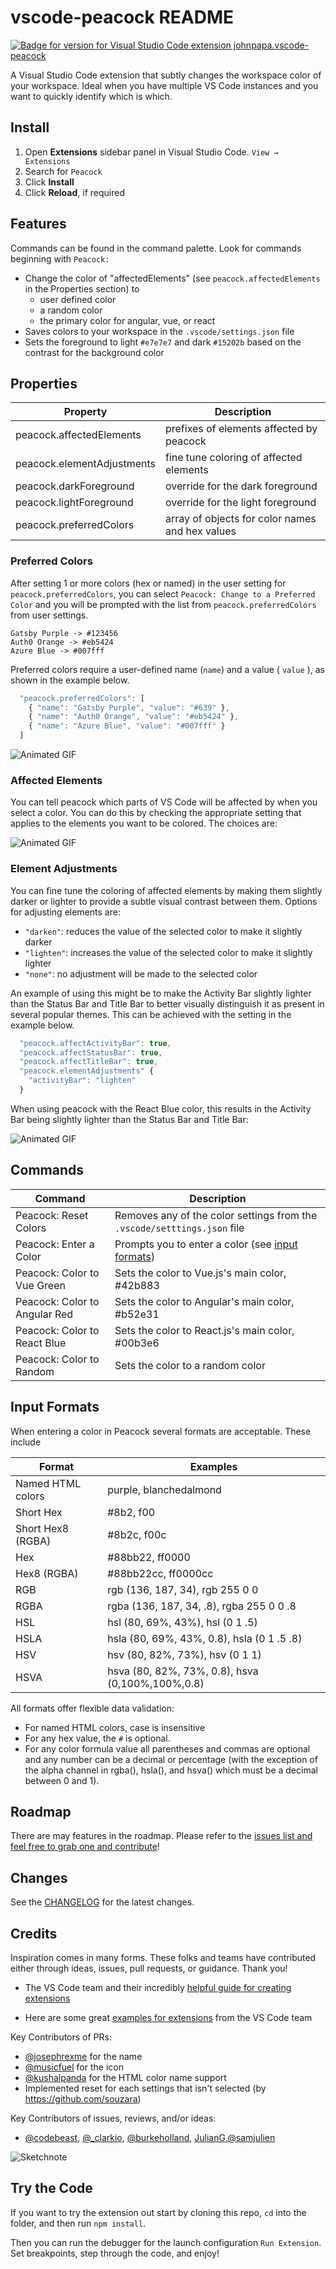# vscode-peacock README

[![Badge for version for Visual Studio Code extension johnpapa.vscode-peacock](https://vsmarketplacebadge.apphb.com/version/johnpapa.vscode-peacock.svg?color=blue&style=?style=for-the-badge&logo=visual-studio-code)](https://marketplace.visualstudio.com/items?itemName=johnpapa.vscode-peacock&wt.mc_id=github-oss-jopapa)

A Visual Studio Code extension that subtly changes the workspace color of your workspace. Ideal when you have multiple VS Code instances and you want to quickly identify which is which.

## Install

1. Open **Extensions** sidebar panel in Visual Studio Code. `View → Extensions`
1. Search for `Peacock`
1. Click **Install**
1. Click **Reload**, if required

## Features

Commands can be found in the command palette. Look for commands beginning with `Peacock:`

- Change the color of "affectedElements" (see `peacock.affectedElements` in the Properties section) to
  - user defined color
  - a random color
  - the primary color for angular, vue, or react
- Saves colors to your workspace in the `.vscode/settings.json` file
- Sets the foreground to light `#e7e7e7` and dark `#15202b` based on the contrast for the background color

## Properties

| Property                   | Description                                     |
| ---------------------------| ----------------------------------------------- |
| peacock.affectedElements   | prefixes of elements affected by peacock        |
| peacock.elementAdjustments | fine tune coloring of affected elements         |
| peacock.darkForeground     | override for the dark foreground                |
| peacock.lightForeground    | override for the light foreground               |
| peacock.preferredColors    | array of objects for color names and hex values |

### Preferred Colors

After setting 1 or more colors (hex or named) in the user setting for `peacock.preferredColors`, you can select `Peacock: Change to a Preferred Color` and you will be prompted with the list from `peacock.preferredColors` from user settings.

```text
Gatsby Purple -> #123456
Auth0 Orange -> #eb5424
Azure Blue -> #007fff
```

Preferred colors require a user-defined name (`name`) and a value ( `value` ), as shown in the example below.

```javascript
  "peacock.preferredColors": [
    { "name": "Gatsby Purple", "value": "#639" },
    { "name": "Auth0 Orange", "value": "#eb5424" },
    { "name": "Azure Blue", "value": "#007fff" }
  ]
```

![Animated GIF](./resources/named-colors.gif)

### Affected Elements

You can tell peacock which parts of VS Code will be affected by when you select a color. You can do this by checking the appropriate setting that applies to the elements you want to be colored. The choices are:

![Animated GIF](./resources/affected-settings.jpg)

### Element Adjustments

You can fine tune the coloring of affected elements by making them slightly darker or lighter to provide a subtle visual contrast between them. Options for adjusting elements are:

* `"darken"`: reduces the value of the selected color to make it slightly darker
* `"lighten"`: increases the value of the selected color to make it slightly lighter
* `"none"`: no adjustment will be made to the selected color

An example of using this might be to make the Activity Bar slightly lighter than the Status Bar and Title Bar to better visually distinguish it as present in several popular themes. This can be achieved with the setting in the example below.

```javascript
  "peacock.affectActivityBar": true,
  "peacock.affectStatusBar": true,
  "peacock.affectTitleBar": true,
  "peacock.elementAdjustments" {
    "activityBar": "lighten"
  }
```

When using peacock with the React Blue color, this results in the Activity Bar being slightly lighter than the Status Bar and Title Bar:


![Animated GIF](./resources/element-adjustments.png)

## Commands

| Command                       | Description                                                              |
| ----------------------------- | ------------------------------------------------------------------------ |
| Peacock: Reset Colors         | Removes any of the color settings from the `.vscode/setttings.json` file |
| Peacock: Enter a Color        | Prompts you to enter a color (see [input formats](#input-formats)) |
| Peacock: Color to Vue Green   | Sets the color to Vue.js's main color, #42b883                           |
| Peacock: Color to Angular Red | Sets the color to Angular's main color, #b52e31                          |
| Peacock: Color to React Blue  | Sets the color to React.js's main color, #00b3e6                         |
| Peacock: Color to Random      | Sets the color to a random color                                         |
## Input Formats

When entering a color in Peacock several formats are acceptable. These include

  | Format                 | Examples                                        |
  |------------------------|-------------------------------------------------|
  | Named HTML colors      | purple, blanchedalmond                          |
  | Short Hex              | #8b2, f00                                       |
  | Short Hex8 (RGBA)      | #8b2c, f00c                                     |
  | Hex                    | #88bb22, ff0000                                 |
  | Hex8 (RGBA)            | #88bb22cc, ff0000cc                             |
  | RGB                    | rgb (136, 187, 34), rgb 255 0 0                 |
  | RGBA                   | rgba (136, 187, 34, .8), rgba 255 0 0 .8        |
  | HSL                    | hsl (80, 69%, 43%), hsl (0 1 .5)                |
  | HSLA                   | hsla (80, 69%, 43%, 0.8), hsla (0 1 .5 .8)      |
  | HSV                    | hsv (80, 82%, 73%), hsv (0 1 1)                 |
  | HSVA                   | hsva (80, 82%, 73%, 0.8), hsva (0,100%,100%,0.8)|

  All formats offer flexible data validation:

  * For named HTML colors, case is insensitive
  * For any hex value, the `#` is optional.
  * For any color formula value all parentheses and commas are optional and any number can be a decimal or percentage (with the exception of the alpha channel in rgba(), hsla(), and hsva() which must be a decimal between 0 and 1).
  
## Roadmap

There are may features in the roadmap. Please refer to the [issues list and feel free to grab one and contribute](https://github.com/johnpapa/vscode-peacock/issues)!

## Changes

See the [CHANGELOG](CHANGELOG.md) for the latest changes.

## Credits

Inspiration comes in many forms. These folks and teams have contributed either through ideas, issues, pull requests, or guidance. Thank you!

- The VS Code team and their incredibly [helpful guide for creating extensions](https://code.visualstudio.com/api/get-started/your-first-extension?wt.mc_id=github-oss-jopapa)

- Here are some great [examples for extensions](https://github.com/Microsoft/vscode-extension-samples) from the VS Code team

Key Contributors of PRs:

- [@josephrexme](https://twitter.com/josephrexme) for the name
- [@musicfuel](https://twitter.com/musicfuel) for the icon
- [@kushalpanda](https://twitter.com/kushalpanda) for the HTML color name support
- Implemented reset for each settings that isn't selected (by <https://github.com/souzara>)

Key Contributors of issues, reviews, and/or ideas:

- [@codebeast](https://twitter.com/codebeast), [@\_clarkio](https://twitter.com/_clarkio), [@burkeholland](https://twitter.com/burkeholland), [JulianG](https://github.com/JulianG),[@samjulien](https://twitter.com/samjulien)

![Sketchnote](./resources/peacock-sketchnote.png)

## Try the Code

If you want to try the extension out start by cloning this repo, `cd` into the folder, and then run `npm install`.

Then you can run the debugger for the launch configuration `Run Extension`. Set breakpoints, step through the code, and enjoy!
